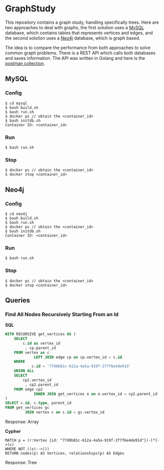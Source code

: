 # GraphStudy

This repository contains a graph study, handling specifically trees. Here are two approaches to deal with graphs,
the first solution uses a [MySQL](mysql.com) database, which contains tables that represents vertices and edges,
and the second solution uses a [Neo4j](https://neo4j.com/) database, which is graph based.

The idea is to compare the performance from both approaches to solve common graph problems. There is a REST API which
calls both databases and saves information. The API was written in Golang and here is the [postman collection](docs).

## MySQL

### Config
```
$ cd mysql
$ bash build.sh
$ bash run.sh
$ docker ps // obtain the <container_id>
$ bash initdb.sh
Container ID: <container_id>
```

### Run
```
$ bash run.sh
```

### Stop
```
$ docker ps // obtain the <container_id>
$ docker stop <container_id>
```

## Neo4j

### Config
```
$ cd neo4j
$ bash build.sh
$ bash run.sh
$ docker ps // obtain the <container_id>
$ bash initdb.sh
Container ID: <container_id>
```

### Run
```
$ bash run.sh
```

### Stop
```
$ docker ps // obtain the <container_id>
$ docker stop <container_id>
```

## Queries

### Find All Nodes Recursively Starting From an Id
**SQL**
```sql
WITH RECURSIVE get_vertices AS (
    SELECT
        c.id as vertex_id
         , cp.parent_id
    FROM vertex as c
             LEFT JOIN edge cp on cp.vertex_id = c.id
    WHERE
            c.id = '77d0b81c-612a-4a5a-919f-2f7f6e4de91d'
    UNION ALL
    SELECT
        cp2.vertex_id
         , cp2.parent_id
    FROM edge cp2
             INNER JOIN get_vertices o on o.vertex_id = cp2.parent_id
)
SELECT c.id, c.type, parent_id
FROM get_vertices gc
         JOIN vertex c on c.id = gc.vertex_id
```
Response: Array

**Cypher**
```cypher
MATCH p = (r:Vertex {id: "77d0b81c-612a-4a5a-919f-2f7f6e4de91d"})-[*]->(x)
WHERE NOT ((x)-->())
RETURN nodes(p) AS Vertices, relationships(p) AS Edges
```
Response: Tree